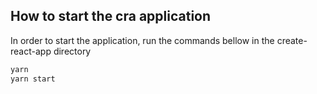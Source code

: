 ## How to start the cra application

In order to start the application, run the commands bellow in the create-react-app directory

```bash
yarn
yarn start
```
